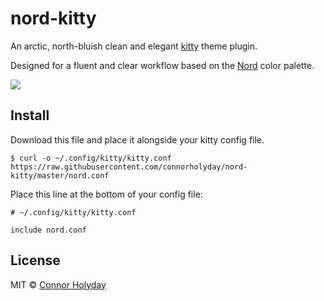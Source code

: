 # nord-kitty

An arctic, north-bluish clean and elegant [kitty](https://github.com/kovidgoyal/kitty) theme plugin.

Designed for a fluent and clear workflow based on the [Nord](https://github.com/arcticicestudio/nord) color palette.

![](screenshot.png)

## Install

Download this file and place it alongside your kitty config file.
```
$ curl -o ~/.config/kitty/kitty.conf https://raw.githubusercontent.com/connorholyday/nord-kitty/master/nord.conf
```

Place this line at the bottom of your config file:
```
# ~/.config/kitty/kitty.conf

include nord.conf
```

## License

MIT © [Connor Holyday](https://holyday.me)
